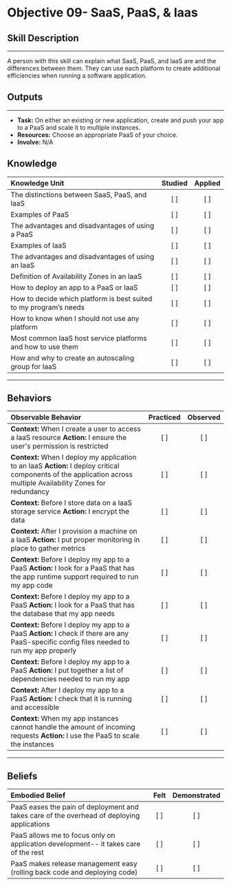 # Objective 09- SaaS, PaaS, & Iaas

## Skill Description
-------
A person with this skill can explain what SaaS, PaaS, and IaaS are and the differences between them. They can use each platform to create additional efficiencies when running a software application. 

## Outputs
-------
- **Task:** On either an existing or new application, create and push your app to a PaaS and scale it to multiple instances.
- **Resources:** Choose an appropriate PaaS of your choice. 
- **Involve:** N/A

## **Knowledge**

| Knowledge Unit   |      Studied      | Applied |
|:-----------------|:-----------------:|:---------:|
| The distinctions between SaaS, PaaS, and IaaS | [ ] | [ ] |
| Examples of PaaS | [ ] | [ ] |
| The advantages and disadvantages of using a PaaS | [ ] | [ ] |
| Examples of IaaS | [ ] | [ ] |
| The advantages and disadvantages of using an IaaS | [ ] | [ ] |
| Definition of Availability Zones in an IaaS | [ ] | [ ] |
| How to deploy an app to a PaaS or IaaS | [ ] | [ ] |
| How to decide which platform is best suited to my program’s needs | [ ] | [ ] |
| How to know when I should not use any platform | [ ] | [ ] |
| Most common IaaS host service platforms and how to use them | [ ] | [ ] |
| How and why to create an autoscaling group for IaaS | [ ] | [ ] |

----------------


## **Behaviors**

| Observable Behavior   |      Practiced      | Observed |
|:----------------------|:------------------:|:--------:|
| **Context:** When I create a user to access a IaaS resource **Action:** I ensure the user's permission is restricted | [ ] | [ ] |
| **Context:** When I deploy my application to an IaaS **Action:** I deploy critical components of the application across multiple Availability Zones for redundancy | [ ] | [ ] |
| **Context:** Before I store data on a IaaS storage service **Action:** I encrypt the data | [ ] | [ ] |
| **Context:** After I provision a machine on a IaaS **Action:** I put proper monitoring in place to gather metrics | [ ] | [ ] |
| **Context:** Before I deploy my app to a PaaS **Action:** I look for a PaaS that has the app runtime support required to run my app code | [ ] | [ ] |
| **Context:** Before I deploy my app to a PaaS **Action:** I look for a PaaS that has the database that my app needs  | [ ] | [ ] |
| **Context:** Before I deploy my app to a PaaS **Action:** I check if there are any PaaS-specific config files needed to run my app properly | [ ] | [ ] |
| **Context:** Before I deploy my app to a PaaS **Action:** I put together a list of dependencies needed to run my app | [ ] | [ ] |
| **Context:** After I deploy my app to a PaaS **Action:** I check that it is running and accessible | [ ] | [ ] |
| **Context:** When my app instances cannot handle the amount of incoming requests **Action:** I use the PaaS to scale the instances | [ ] | [ ] 

--------------


## **Beliefs**

| Embodied Belief   |      Felt          | Demonstrated |
|:------------------|:------------------:|:------------:|
| PaaS eases the pain of deployment and takes care of the overhead of deploying applications | [ ] | [ ] |
| PaaS allows me to focus only on application development-- it takes care of the rest | [ ] | [ ] |
| PaaS makes release management easy (rolling back code and deploying code) | [ ] | [ ] |
 
